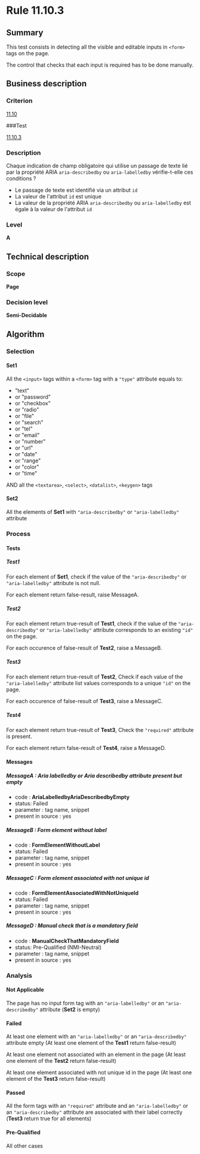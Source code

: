 # Rule 11.10.3

## Summary

This test consists in detecting all the visible and editable inputs in `<form>` tags on the page.

The control that checks that each input is required has to be done manually.

## Business description

### Criterion

[11.10](http://references.modernisation.gouv.fr/referentiel-technique-0#crit-11-10)

###Test

[11.10.3](http://references.modernisation.gouv.fr/referentiel-technique-0#test-11-10-3)

### Description

Chaque indication de champ obligatoire qui utilise un passage de texte li&eacute; par la propri&eacute;t&eacute; ARIA `aria-describedby` ou `aria-labelledby` v&eacute;rifie-t-elle ces conditions ? 
 
 * Le passage de texte est identifi&eacute; via un attribut `id` 
 * La valeur de l'attribut `id` est unique 
 * La valeur de la propri&eacute;t&eacute; ARIA `aria-describedby` ou `aria-labelledby` est &eacute;gale &agrave; la valeur de l'attribut `id` 

### Level

**A**

## Technical description

### Scope

**Page**

### Decision level

**Semi-Decidable**

## Algorithm

### Selection

#### Set1 

All the `<input>` tags within a `<form>` tag with a `"type"` attribute equals to:
-  "text"
-   or "password"
-   or "checkbox"
-   or "radio"
-   or "file"
-   or "search"
-   or "tel"
-   or "email"
-   or "number"
-   or "url"
-   or "date"
-   or "range"
-   or "color"
-   or "time"

AND all the `<textarea>`, `<select>`, `<datalist>`, `<keygen>` tags

#### Set2

All the elements of **Set1** with `"aria-describedby"` or `"aria-labelledby"` attribute 

### Process

#### Tests

##### Test1

For each element of **Set1**, check if the value of the `"aria-describedby"` or `"aria-labelledby"` attribute is not null.

For each element return false-result, raise MessageA.

##### Test2

For each element return true-result of **Test1**, check if the value of the `"aria-describedby"` or `"aria-labelledby"` attribute corresponds to an existing `"id"` on the page.

For each occurence of false-result of **Test2**, raise a MessageB.

##### Test3

For each element return true-result of **Test2**, Check if each value of the `"aria-labelledby"` attribute list values corresponds to a unique `"id"` on the page.

For each occurence of false-result of **Test3**, raise a MessageC.

##### Test4 

For each element return true-result of **Test3**, Check the `"required"` attribute is present.

For each element return false-result of **Test4**, raise a MessageD.

#### Messages

##### MessageA : Aria labelledby or Aria describedby attribute present but empty

- code : **AriaLabelledbyAriaDescribedbyEmpty**
- status: Failed
- parameter : tag name, snippet
- present in source : yes

##### MessageB : Form element without label

- code : **FormElementWithoutLabel**
- status: Failed
- parameter : tag name, snippet
- present in source : yes

##### MessageC : Form element associated with not unique id

- code : **FormElementAssociatedWithNotUniqueId**
- status: Failed
- parameter : tag name, snippet
- present in source : yes

##### MessageD : Manual check that is a mandatory field

- code : **ManualCheckThatMandatoryField**
- status: Pre-Qualified (NMI-Neutral)
- parameter : tag name, snippet
- present in source : yes

### Analysis

#### Not Applicable

The page has no input form tag with an `"aria-labelledby"` or an `"aria-describedby"` attribute (**Set2** is empty)

#### Failed

At least one element with an `"aria-labelledby"` or an `"aria-describedby"` attribute empty (At least one element of the **Test1** return false-result)

At least one element not associated with an element in the page (At least one element of the **Test2** return false-result)

At least one element associated with not unique id in the page (At least one element of the **Test3** return false-result)

#### Passed

All the form tags with an `"required"` attribute and an `"aria-labelledby"` or an `"aria-describedby"` attribute are associated with their label correctly (**Test3** return true for all elements)

#### Pre-Qualified

All other cases